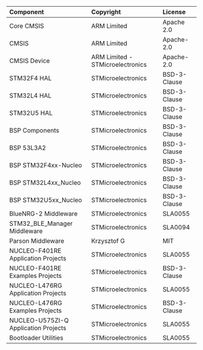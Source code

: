| Component                                			| Copyright            | License   |
|:---------                                			|:-------              |:----------|
| Core CMSIS                               			| ARM Limited          | Apache 2.0 |
| CMSIS                                    			| ARM Limited          | Apache-2.0 |
| CMSIS Device                             			| ARM Limited - STMicroelectronics   | Apache-2.0 |
| STM32F4 HAL                              			| STMicroelectronics   | BSD-3-Clause |
| STM32L4 HAL                              			| STMicroelectronics   | BSD-3-Clause |
| STM32U5 HAL                              			| STMicroelectronics   | BSD-3-Clause |
| BSP Components                           			| STMicroelectronics   | BSD-3-Clause |
| BSP 53L3A2                             			| STMicroelectronics   | BSD-3-Clause |
| BSP STM32F4xx-Nucleo                     			| STMicroelectronics   | BSD-3-Clause |
| BSP STM32L4xx_Nucleo                     			| STMicroelectronics   | BSD-3-Clause |
| BSP STM32U5xx_Nucleo                     			| STMicroelectronics   | BSD-3-Clause |
| BlueNRG-2 Middleware                              | STMicroelectronics   | SLA0055 |
| STM32_BLE_Manager Middleware             			| STMicroelectronics   | SLA0094 |
| Parson Middleware                        			| Krzysztof G          | MIT     |
| NUCLEO-F401RE Application Projects  				| STMicroelectronics   | SLA0055 |
| NUCLEO-F401RE Examples Projects	            	| STMicroelectronics   | BSD-3-Clause |
| NUCLEO-L476RG Application Projects  				| STMicroelectronics   | SLA0055 |
| NUCLEO-L476RG Examples Projects	            	| STMicroelectronics   | BSD-3-Clause |
| NUCLEO-U575ZI-Q Application Projects 				| STMicroelectronics   | SLA0055 |
| Bootloader Utilities								| STMicroelectronics   | SLA0055 | 
